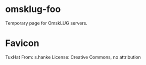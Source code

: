 # omsklug-foo
Temporary page for OmskLUG servers.

# Favicon
TuxHat
From: s.hanke
License: Creative Commons, no attribution

